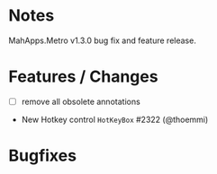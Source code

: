 # Notes

MahApps.Metro v1.3.0 bug fix and feature release.

# Features / Changes

- [ ] remove all obsolete annotations
- New Hotkey control `HotKeyBox` #2322 (@thoemmi)

# Bugfixes

